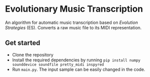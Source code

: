 # Evolutionary Music Transcription

An algorithm for automatic music transcription based on *Evolution Strategies* (ES). Converts a raw music file to its MIDI representation.

## Get started
- Clone the repository
- Install the required dependencies by running `pip install numpy sounddevice soundfile pretty_midi inspyred`
- Run `main.py`. The input sample can be easily changed in the code.

